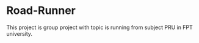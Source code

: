 # Road-Runner
This project is group project with topic is running from subject PRU in FPT university.

